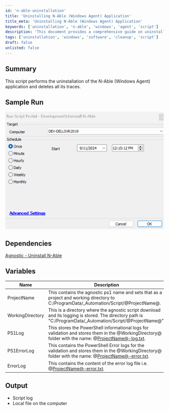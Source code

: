 ```yaml
---
id: 'n-able-uninstallation'
title: 'Uninstalling N-Able (Windows Agent) Application'
title_meta: 'Uninstalling N-Able (Windows Agent) Application'
keywords: ['uninstallation', 'n-able', 'windows', 'agent', 'script']
description: 'This document provides a comprehensive guide on uninstalling the N-Able (Windows Agent) application, including the script to perform the uninstallation and clean up all traces of the application from the system.'
tags: ['uninstallation', 'windows', 'software', 'cleanup', 'script']
draft: false
unlisted: false
---
```

## Summary

This script performs the uninstallation of the N-Able (Windows Agent) application and deletes all its traces.

## Sample Run

![Sample Run](../../../static/img/Script---Uninstall-N-Able/image_1.png)

## Dependencies

[Agnostic - Uninstall N-Able](https://proval.itglue.com/DOC-5078775-17069437)

## Variables

| Name             | Description                                                                                                                                                      |
|------------------|------------------------------------------------------------------------------------------------------------------------------------------------------------------|
| ProjectName      | This contains the agnostic ps1 name and sets that as a project and working directory to C:/ProgramData/_Automation/Script/@ProjectName@.                     |
| WorkingDirectory  | This is a directory where the agnostic script download and its logging is stored. The directory path is "C:/ProgramData/_Automation/Script/@ProjectName@".   |
| PS1Log           | This stores the PowerShell informational logs for validation and stores them in the @WorkingDirectory@ folder with the name: @ProjectName@-log.txt.           |
| PS1ErrorLog      | This contains the PowerShell Error logs for the validation and stores them in the @WorkingDirectory@ folder with the name: @ProjectName@-error.txt.          |
| ErrorLog         | This contains the content of the error log file i.e. @ProjectName@-error.txt.                                                                                 |

## Output

- Script log
- Local file on the computer



